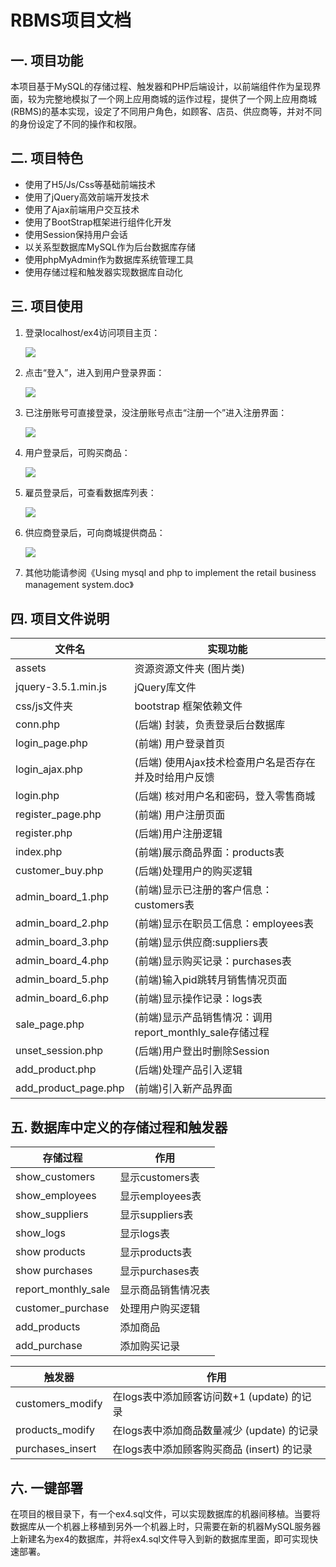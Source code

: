 #  RBMS项目文档

## 一. 项目功能

本项目基于MySQL的存储过程、触发器和PHP后端设计，以前端组件作为呈现界面，较为完整地模拟了一个网上应用商城的运作过程，提供了一个网上应用商城(RBMS)的基本实现，设定了不同用户角色，如顾客、店员、供应商等，并对不同的身份设定了不同的操作和权限。

## 二. 项目特色

- 使用了H5/Js/Css等基础前端技术
- 使用了jQuery高效前端开发技术
- 使用了Ajax前端用户交互技术
- 使用了BootStrap框架进行组件化开发
- 使用Session保持用户会话
- 以关系型数据库MySQL作为后台数据库存储
- 使用phpMyAdmin作为数据库系统管理工具
- 使用存储过程和触发器实现数据库自动化

## 三. 项目使用

1. 登录localhost/ex4访问项目主页：

   ![](https://www.png8.com/imgs/2020/12/5e2ae0808104d6c0.jpg)

2. 点击“登入”，进入到用户登录界面：

   ![](https://www.png8.com/imgs/2020/12/a78adac5bd40c856.jpg)

3. 已注册账号可直接登录，没注册账号点击“注册一个”进入注册界面：

   ![](https://www.png8.com/imgs/2020/12/7e4c22c0cf53ec68.jpg)

4. 用户登录后，可购买商品：

   ![](https://www.png8.com/imgs/2020/12/34651e9a93ab7c7b.jpg)

5. 雇员登录后，可查看数据库列表：

   ![](https://www.png8.com/imgs/2020/12/967b1c9fd5f5fe3d.jpg)

6. 供应商登录后，可向商城提供商品：

   ![](https://www.png8.com/imgs/2020/12/d9e11d69650feb17.jpg)

7. 其他功能请参阅《Using mysql and php to implement the retail business management system.doc》


## 四. 项目文件说明

|文件名|实现功能|
|----|----|
|assets|资源资源文件夹 (图片类)|
|jquery-3.5.1.min.js|jQuery库文件|
|css/js文件夹|bootstrap 框架依赖文件|
|conn.php|(后端) 封装，负责登录后台数据库|
|login_page.php|(前端) 用户登录首页|
|login_ajax.php|(后端) 使用Ajax技术检查用户名是否存在并及时给用户反馈|
|login.php|(后端) 核对用户名和密码，登入零售商城|
|register_page.php|(前端) 用户注册页面|
|register.php|(后端)用户注册逻辑|
|index.php|(前端)展示商品界面：products表|
|customer_buy.php|(后端)处理用户的购买逻辑|
|admin_board_1.php|(前端)显示已注册的客户信息：customers表|
|admin_board_2.php|(前端)显示在职员工信息：employees表|
|admin_board_3.php|(前端)显示供应商:suppliers表|
|admin_board_4.php|(前端)显示购买记录：purchases表|
|admin_board_5.php|(前端)输入pid跳转月销售情况页面|
|admin_board_6.php|(前端)显示操作记录：logs表|
|sale_page.php|(前端)显示产品销售情况：调用report_monthly_sale存储过程|
|unset_session.php|(后端)用户登出时删除Session|
|add_product.php|(后端)处理产品引入逻辑|
|add_product_page.php|(前端)引入新产品界面|

## 五.  数据库中定义的存储过程和触发器

| 存储过程            | 作用               |
| ------------------- | ------------------ |
| show_customers      | 显示customers表    |
| show_employees      | 显示employees表    |
| show_suppliers      | 显示suppliers表    |
| show_logs           | 显示logs表         |
| show products       | 显示products表     |
| show purchases      | 显示purchases表    |
| report_monthly_sale | 显示商品销售情况表 |
| customer_purchase   | 处理用户购买逻辑   |
| add_products        | 添加商品           |
| add_purchase        | 添加购买记录       |

| 触发器           | 作用                                       |
| ---------------- | ------------------------------------------ |
| customers_modify | 在logs表中添加顾客访问数+1 (update) 的记录 |
| products_modify  | 在logs表中添加商品数量减少 (update) 的记录 |
| purchases_insert | 在logs表中添加顾客购买商品 (insert) 的记录 |

## 六. 一键部署

在项目的根目录下，有一个ex4.sql文件，可以实现数据库的机器间移植。当要将数据库从一个机器上移植到另外一个机器上时，只需要在新的机器MySQL服务器上新建名为ex4的数据库，并将ex4.sql文件导入到新的数据库里面，即可实现快速部署。



